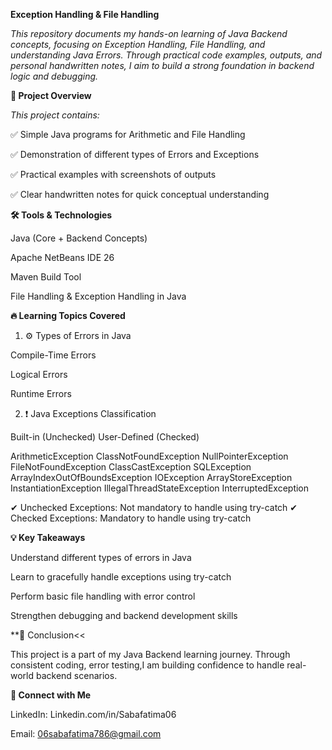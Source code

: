 **Exception Handling & File Handling**

*This repository documents my hands-on learning of Java Backend concepts, focusing on Exception Handling, File Handling, and understanding Java Errors. Through practical code examples, outputs, and personal handwritten notes, I aim to build a strong foundation in backend logic and debugging.*

**📂 Project Overview**

*This project contains:*

✅ Simple Java programs for Arithmetic and File Handling

✅ Demonstration of different types of Errors and Exceptions

✅ Practical examples with screenshots of outputs

✅ Clear handwritten notes for quick conceptual understanding



**🛠️ Tools & Technologies**

Java (Core + Backend Concepts)

Apache NetBeans IDE 26

Maven Build Tool

File Handling & Exception Handling in Java



**🔥 Learning Topics Covered**

1. ⚙️ Types of Errors in Java

Compile-Time Errors

Logical Errors

Runtime Errors


2. ❗ Java Exceptions Classification

Built-in (Unchecked)	User-Defined (Checked)

ArithmeticException
ClassNotFoundException
NullPointerException	
FileNotFoundException
ClassCastException
SQLException
ArrayIndexOutOfBoundsException
IOException
ArrayStoreException
InstantiationException
IllegalThreadStateException
InterruptedException


✔ Unchecked Exceptions: Not mandatory to handle using try-catch
✔ Checked Exceptions: Mandatory to handle using try-catch


**💡 Key Takeaways**

Understand different types of errors in Java

Learn to gracefully handle exceptions using try-catch

Perform basic file handling with error control

Strengthen debugging and backend development skills


**📢 Conclusion<<

This project is a part of my Java Backend learning journey. Through consistent coding, error testing,I am building confidence to handle real-world backend scenarios.


**🤝 Connect with Me**

LinkedIn: Linkedin.com/in/Sabafatima06

Email: 06sabafatima786@gmail.com 
